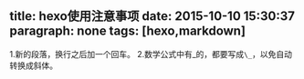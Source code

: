 title: hexo使用注意事项
date: 2015-10-10 15:30:37
paragraph: none
tags: [hexo,markdown]
---
1.新的段落，换行之后加一个回车。
2.数学公式中有\_的，都要写成`\_`，以免自动转换成斜体。
